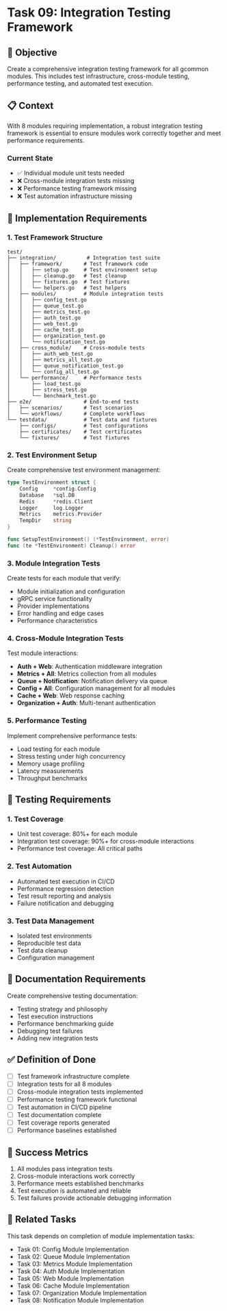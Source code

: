 <!-- file: tasks/09-integration-testing-framework.md -->
<!-- version: 1.0.0 -->
<!-- guid: k9l9m9n9-i9j9-2k2l-6g6h-901234567ijk -->

# Task 09: Integration Testing Framework

## 🎯 Objective

Create a comprehensive integration testing framework for all gcommon modules.
This includes test infrastructure, cross-module testing, performance testing,
and automated test execution.

## 📋 Context

With 8 modules requiring implementation, a robust integration testing framework
is essential to ensure modules work correctly together and meet performance
requirements.

### Current State

- ✅ Individual module unit tests needed
- ❌ Cross-module integration tests missing
- ❌ Performance testing framework missing
- ❌ Test automation infrastructure missing

## 🔧 Implementation Requirements

### 1. Test Framework Structure

```text
test/
├── integration/          # Integration test suite
│   ├── framework/       # Test framework code
│   │   ├── setup.go     # Test environment setup
│   │   ├── cleanup.go   # Test cleanup
│   │   ├── fixtures.go  # Test fixtures
│   │   └── helpers.go   # Test helpers
│   ├── modules/         # Module integration tests
│   │   ├── config_test.go
│   │   ├── queue_test.go
│   │   ├── metrics_test.go
│   │   ├── auth_test.go
│   │   ├── web_test.go
│   │   ├── cache_test.go
│   │   ├── organization_test.go
│   │   └── notification_test.go
│   ├── cross_module/    # Cross-module tests
│   │   ├── auth_web_test.go
│   │   ├── metrics_all_test.go
│   │   ├── queue_notification_test.go
│   │   └── config_all_test.go
│   └── performance/     # Performance tests
│       ├── load_test.go
│       ├── stress_test.go
│       └── benchmark_test.go
├── e2e/                 # End-to-end tests
│   ├── scenarios/       # Test scenarios
│   └── workflows/       # Complete workflows
└── testdata/            # Test data and fixtures
    ├── configs/         # Test configurations
    ├── certificates/    # Test certificates
    └── fixtures/        # Test fixtures
```

### 2. Test Environment Setup

Create comprehensive test environment management:

```go
type TestEnvironment struct {
    Config     *config.Config
    Database   *sql.DB
    Redis      *redis.Client
    Logger     log.Logger
    Metrics    metrics.Provider
    TempDir    string
}

func SetupTestEnvironment() (*TestEnvironment, error)
func (te *TestEnvironment) Cleanup() error
```

### 3. Module Integration Tests

Create tests for each module that verify:

- Module initialization and configuration
- gRPC service functionality
- Provider implementations
- Error handling and edge cases
- Performance characteristics

### 4. Cross-Module Integration Tests

Test module interactions:

- **Auth + Web**: Authentication middleware integration
- **Metrics + All**: Metrics collection from all modules
- **Queue + Notification**: Notification delivery via queue
- **Config + All**: Configuration management for all modules
- **Cache + Web**: Web response caching
- **Organization + Auth**: Multi-tenant authentication

### 5. Performance Testing

Implement comprehensive performance tests:

- Load testing for each module
- Stress testing under high concurrency
- Memory usage profiling
- Latency measurements
- Throughput benchmarks

## 🧪 Testing Requirements

### 1. Test Coverage

- Unit test coverage: 80%+ for each module
- Integration test coverage: 90%+ for cross-module interactions
- Performance test coverage: All critical paths

### 2. Test Automation

- Automated test execution in CI/CD
- Performance regression detection
- Test result reporting and analysis
- Failure notification and debugging

### 3. Test Data Management

- Isolated test environments
- Reproducible test data
- Test data cleanup
- Configuration management

## 📖 Documentation Requirements

Create comprehensive testing documentation:

- Testing strategy and philosophy
- Test execution instructions
- Performance benchmarking guide
- Debugging test failures
- Adding new integration tests

## ✅ Definition of Done

- [ ] Test framework infrastructure complete
- [ ] Integration tests for all 8 modules
- [ ] Cross-module integration tests implemented
- [ ] Performance testing framework functional
- [ ] Test automation in CI/CD pipeline
- [ ] Test documentation complete
- [ ] Test coverage reports generated
- [ ] Performance baselines established

## 🎯 Success Metrics

1. All modules pass integration tests
2. Cross-module interactions work correctly
3. Performance meets established benchmarks
4. Test execution is automated and reliable
5. Test failures provide actionable debugging information

## 🔗 Related Tasks

This task depends on completion of module implementation tasks:

- Task 01: Config Module Implementation
- Task 02: Queue Module Implementation
- Task 03: Metrics Module Implementation
- Task 04: Auth Module Implementation
- Task 05: Web Module Implementation
- Task 06: Cache Module Implementation
- Task 07: Organization Module Implementation
- Task 08: Notification Module Implementation
